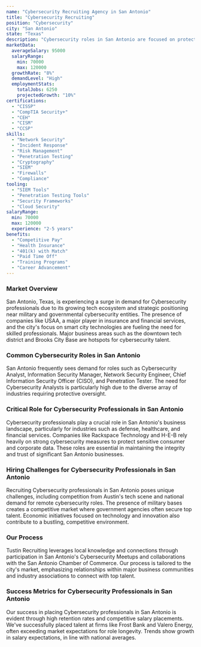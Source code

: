 ```yaml
---
name: "Cybersecurity Recruiting Agency in San Antonio"
title: "Cybersecurity Recruiting"
position: "Cybersecurity"
city: "San Antonio"
state: "Texas"
description: "Cybersecurity roles in San Antonio are focused on protecting organizations from digital threats and breaches, offering a robust job market given the city’s growing tech industry."
marketData:
  averageSalary: 95000
  salaryRange:
    min: 70000
    max: 120000
  growthRate: "8%"
  demandLevel: "High"
  employmentStats:
    totalJobs: 6250
    projectedGrowth: "10%"
certifications:
  - "CISSP"
  - "CompTIA Security+"
  - "CEH"
  - "CISM"
  - "CCSP"
skills:
  - "Network Security"
  - "Incident Response"
  - "Risk Management"
  - "Penetration Testing"
  - "Cryptography"
  - "SIEM"
  - "Firewalls"
  - "Compliance"
tooling:
  - "SIEM Tools"
  - "Penetration Testing Tools"
  - "Security Frameworks"
  - "Cloud Security"
salaryRange:
  min: 70000
  max: 120000
  experience: "2-5 years"
benefits:
  - "Competitive Pay"
  - "Health Insurance"
  - "401(k) with Match"
  - "Paid Time Off"
  - "Training Programs"
  - "Career Advancement"
---
```


### Market Overview
San Antonio, Texas, is experiencing a surge in demand for Cybersecurity professionals due to its growing tech ecosystem and strategic positioning near military and governmental cybersecurity entities. The presence of companies like USAA, a major player in insurance and financial services, and the city's focus on smart city technologies are fueling the need for skilled professionals. Major business areas such as the downtown tech district and Brooks City Base are hotspots for cybersecurity talent.
### Common Cybersecurity Roles in San Antonio
San Antonio frequently sees demand for roles such as Cybersecurity Analyst, Information Security Manager, Network Security Engineer, Chief Information Security Officer (CISO), and Penetration Tester. The need for Cybersecurity Analysts is particularly high due to the diverse array of industries requiring protective oversight.

### Critical Role for Cybersecurity Professionals in San Antonio
Cybersecurity professionals play a crucial role in San Antonio's business landscape, particularly for industries such as defense, healthcare, and financial services. Companies like Rackspace Technology and H-E-B rely heavily on strong cybersecurity measures to protect sensitive consumer and corporate data. These roles are essential in maintaining the integrity and trust of significant San Antonio businesses.

### Hiring Challenges for Cybersecurity Professionals in San Antonio
Recruiting Cybersecurity professionals in San Antonio poses unique challenges, including competition from Austin's tech scene and national demand for remote cybersecurity roles. The presence of military bases creates a competitive market where government agencies often secure top talent. Economic initiatives focused on technology and innovation also contribute to a bustling, competitive environment.

### Our Process
Tustin Recruiting leverages local knowledge and connections through participation in San Antonio's Cybersecurity Meetups and collaborations with the San Antonio Chamber of Commerce. Our process is tailored to the city's market, emphasizing relationships within major business communities and industry associations to connect with top talent.

### Success Metrics for Cybersecurity Professionals in San Antonio
Our success in placing Cybersecurity professionals in San Antonio is evident through high retention rates and competitive salary placements. We've successfully placed talent at firms like Frost Bank and Valero Energy, often exceeding market expectations for role longevity. Trends show growth in salary expectations, in line with national averages.